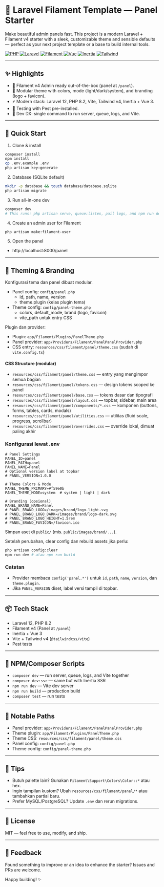  # 🚀 Laravel Filament Template — Panel Starter

 Make beautiful admin panels fast. This project is a modern Laravel + Filament v4 starter with a sleek, customizable theme and sensible defaults — perfect as your next project template or a base to build internal tools.

 <p align="left">
   <a href="https://www.php.net/releases/8.2/en.php"><img alt="PHP" src="https://img.shields.io/badge/PHP-%5E8.2-777BB4?logo=php&logoColor=white"></a>
   <a href="https://laravel.com"><img alt="Laravel" src="https://img.shields.io/badge/Laravel-12-FF2D20?logo=laravel&logoColor=white"></a>
   <a href="https://filamentphp.com"><img alt="Filament" src="https://img.shields.io/badge/Filament-4-00B5D8"></a>
   <a href="https://vuejs.org"><img alt="Vue" src="https://img.shields.io/badge/Vue-3-42B883?logo=vue.js&logoColor=white"></a>
   <a href="https://inertiajs.com"><img alt="Inertia" src="https://img.shields.io/badge/Inertia-v2-9553E9"></a>
   <a href="https://tailwindcss.com"><img alt="Tailwind" src="https://img.shields.io/badge/Tailwind-v4-38BDF8?logo=tailwindcss&logoColor=white"></a>
 </p>

 ---

 ## ✨ Highlights
 - 🧩 Filament v4 Admin ready out-of-the-box (panel at `/panel`).
 - 🎨 Modular theme with colors, mode (light/dark/system), and branding (logo + favicon).
 - ⚡ Modern stack: Laravel 12, PHP 8.2, Vite, Tailwind v4, Inertia + Vue 3.
 - 🧪 Testing with Pest pre-installed.
 - 🧭 Dev DX: single command to run server, queue, logs, and Vite.

 ---

 ## 🔧 Quick Start

 1) Clone & install
 ```bash
 composer install
 npm install
 cp .env.example .env
 php artisan key:generate
 ```

 2) Database (SQLite default)
 ```bash
 mkdir -p database && touch database/database.sqlite
 php artisan migrate
 ```

 3) Run all-in-one dev
 ```bash
 composer dev
 # This runs: php artisan serve, queue:listen, pail logs, and npm run dev
 ```

 4) Create an admin user for Filament
 ```bash
 php artisan make:filament-user
 ```

 5) Open the panel
 - http://localhost:8000/panel

 ---

 ## 🎨 Theming & Branding
 Konfigurasi tema dan panel dibuat modular.

 - Panel config: `config/panel.php`
   - id, path, name, version
   - theme.plugin (kelas plugin tema)
 - Theme config: `config/panel-theme.php`
   - colors, default_mode, brand (logo, favicon)
   - vite_path untuk entry CSS

 Plugin dan provider:
 - Plugin: `app/Filament/Plugins/PanelTheme.php`
 - Panel provider: `app/Providers/Filament/PanelPanelProvider.php`
 - CSS entry: `resources/css/filament/panel/theme.css` (sudah di `vite.config.ts`)

 #### CSS Structure (modular)
 - `resources/css/filament/panel/theme.css` — entry yang mengimpor semua bagian
 - `resources/css/filament/panel/tokens.css` — design tokens scoped ke panel
 - `resources/css/filament/panel/base.css` — tokens dasar dan tipografi
 - `resources/css/filament/panel/layout.css` — topbar, sidebar, main area
 - `resources/css/filament/panel/components/*.css` — komponen (buttons, forms, tables, cards, modals)
 - `resources/css/filament/panel/utilities.css` — utilitas (fluid scale, progress, scrollbar)
 - `resources/css/filament/panel/overrides.css` — override lokal, dimuat paling akhir

 ### Konfigurasi lewat .env
 ```env
 # Panel Settings
 PANEL_ID=panel
 PANEL_PATH=panel
 PANEL_NAME=Panel
 # Optional version label at topbar
 # PANEL_VERSION=1.0.0

 # Theme Colors & Mode
 PANEL_THEME_PRIMARY=#f59e0b
 PANEL_THEME_MODE=system  # system | light | dark

 # Branding (opsional)
 PANEL_BRAND_NAME=Panel
 # PANEL_BRAND_LOGO=/images/brand/logo-light.svg
 # PANEL_BRAND_LOGO_DARK=/images/brand/logo-dark.svg
 # PANEL_BRAND_LOGO_HEIGHT=1.5rem
 # PANEL_BRAND_FAVICON=/favicon.ico
 ```
 Simpan aset di `public/` (mis. `public/images/brand/...`).

 Setelah perubahan, clear config dan rebuild assets jika perlu:
 ```bash
 php artisan config:clear
 npm run dev # atau npm run build
 ```

 ### Catatan
 - Provider membaca `config('panel.*')` untuk `id`, `path`, `name`, `version`, dan `theme.plugin`.
 - Jika `PANEL_VERSION` diset, label versi tampil di topbar.

 ---

 ## 📦 Tech Stack
 - Laravel 12, PHP 8.2
 - Filament v4 (Panel at `/panel`)
 - Inertia + Vue 3
 - Vite + Tailwind v4 (`@tailwindcss/vite`)
 - Pest tests

 ---

 ## 🧰 NPM/Composer Scripts
 - `composer dev` — run server, queue, logs, and Vite together
 - `composer dev:ssr` — same but with Inertia SSR
 - `npm run dev` — Vite dev server
 - `npm run build` — production build
 - `composer test` — run tests

 ---

 ## 📁 Notable Paths
 - Panel provider: `app/Providers/Filament/PanelPanelProvider.php`
 - Theme plugin: `app/Filament/Plugins/PanelTheme.php`
 - Theme CSS: `resources/css/filament/panel/theme.css`
 - Panel config: `config/panel.php`
 - Theme config: `config/panel-theme.php`

 ---

 ## 🙌 Tips
 - Butuh palette lain? Gunakan `Filament\Support\Colors\Color::*` atau hex.
 - Ingin tampilan kustom? Ubah `resources/css/filament/panel/*` atau tambahkan partial baru.
 - Prefer MySQL/PostgreSQL? Update `.env` dan rerun migrations.

 ---

 ## 📝 License
 MIT — feel free to use, modify, and ship.

 ---

 ## 💬 Feedback
 Found something to improve or an idea to enhance the starter? Issues and PRs are welcome.

 Happy building! ✨
